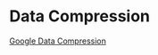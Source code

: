 # Data Compression

[Google Data Compression](https://www.google.com/webhp?sourceid=chrome-instant&ion=1&espv=2&ie=UTF-8#q=iot%20data%20compression)
